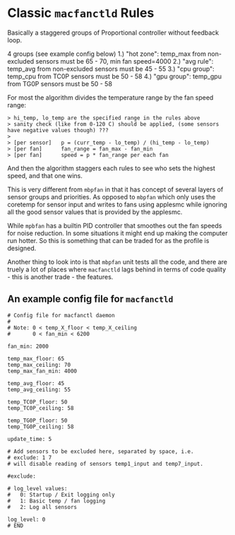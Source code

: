 # Classic `macfanctld` Rules

Basically a staggered groups of Proportional controller without feedback loop.

4 groups (see example config below)
1.) "hot zone": temp_max from non-excluded sensors must be 65 - 70, min fan speed=4000
2.) "avg rule": temp_avg from non-excluded sensors must be 45 - 55
3.) "cpu group": temp_cpu  from TC0P sensors must be 50 - 58
4.) "gpu group": temp_gpu  from TG0P sensors must be 50 - 58

For most the algorithm divides the temperature range by the fan speed range:

    > hi_temp, lo_temp are the specified range in the rules above
    > sanity check (like from 0-120 C) should be applied, (some sensors have negative values though) ???
    >
    > [per sensor]   p = (curr_temp - lo_temp) / (hi_temp - lo_temp)
    > [per fan]      fan_range = fan_max - fan_min
    > [per fan]      speed = p * fan_range per each fan

And then the algorithm staggers each rules to see who sets the highest speed,
and that one wins.

This is very different from `mbpfan` in that it has concept of several layers
of sensor groups and priorities. As opposed to `mbpfan` which only uses the 
coretemp for sensor input and writes to fans using applesmc while ignoring
all the good sensor values that is provided by the applesmc.

While `mpbfan` has a builtin PID controller that smoothes out the fan speeds
for noise reduction. In some situations it might end up making the
computer run hotter. So this is something that can be traded for
as the profile is designed.

Another thing to look into is that `mbpfan` unit tests all the code,
and there are truely a lot of places where `macfanctld` lags behind
in terms of code quality - this is another trade - the features.

## An example config file for `macfanctld`

    # Config file for macfanctl daemon
    #
    # Note: 0 < temp_X_floor < temp_X_ceiling
    #       0 < fan_min < 6200       
    
    fan_min: 2000
    
    temp_max_floor: 65
    temp_max_ceiling: 70
    temp_max_fan_min: 4000
    
    temp_avg_floor: 45
    temp_avg_ceiling: 55
    
    temp_TC0P_floor: 50
    temp_TC0P_ceiling: 58
    
    temp_TG0P_floor: 50
    temp_TG0P_ceiling: 58
    
    update_time: 5
    
    # Add sensors to be excluded here, separated by space, i.e.
    # exclude: 1 7
    # will disable reading of sensors temp1_input and temp7_input.
    
    #exclude:
    
    # log_level values:
    #   0: Startup / Exit logging only
    #   1: Basic temp / fan logging
    #   2: Log all sensors  
    
    log_level: 0
    # END

